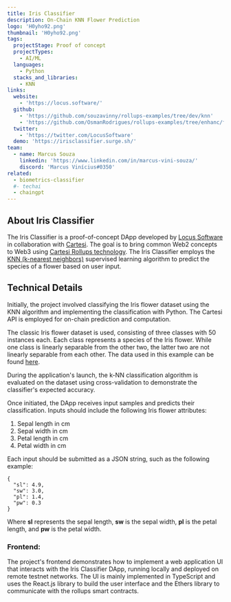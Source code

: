 ```yaml
---
title: Iris Classifier
description: On-Chain KNN Flower Prediction
logo: 'H0yho92.png'
thumbnail: 'H0yho92.png'
tags:
  projectStage: Proof of concept
  projectTypes:
    - AI/ML
  languages:
    - Python
  stacks_and_libraries:
    - KNN
links:
  website:
    - 'https://locus.software/'
  github:
    - 'https://github.com/souzavinny/rollups-examples/tree/dev/knn'
    - 'https://github.com/OsmanRodrigues/rollups-examples/tree/enhanc/frontend-notices-controller-refetch/frontend-knn'
  twitter:
    - 'https://twitter.com/LocusSoftware'
  demo: 'https://irisclassifier.surge.sh/'
team:
  - name: Marcus Souza
    linkedin: 'https://www.linkedin.com/in/marcus-vini-souza/'
    discord: 'Marcus Vinícius#0350'
related:
  - biometrics-classifier
  #- techai
  - chaingpt
---
```


## About Iris Classifier

The Iris Classifier is a proof-of-concept DApp developed by
[Locus Software](http://locus.software) in collaboration with
[Cartesi](https://cartesi.io/). The goal is to bring common Web2 concepts to
Web3 using
[Cartesi Rollups technology](https://docs.cartesi.io/cartesi-rollups/). The Iris
Classifier employs the
[KNN (k-nearest neighbors)](https://en.wikipedia.org/wiki/K-nearest_neighbors_algorithm)
supervised learning algorithm to predict the species of a flower based on user
input.

## Technical Details

Initially, the project involved classifying the Iris flower dataset using the
KNN algorithm and implementing the classification with Python. The Cartesi API
is employed for on-chain prediction and computation.

The classic Iris flower dataset is used, consisting of three classes with 50
instances each. Each class represents a species of the Iris flower. While one
class is linearly separable from the other two, the latter two are not linearly
separable from each other. The data used in this example can be found
[here](https://github.com/yourgithubusername/iris-dataset-link).

During the application's launch, the k-NN classification algorithm is evaluated
on the dataset using cross-validation to demonstrate the classifier's expected
accuracy.

Once initiated, the DApp receives input samples and predicts their
classification. Inputs should include the following Iris flower attributes:

1. Sepal length in cm
2. Sepal width in cm
3. Petal length in cm
4. Petal width in cm

Each input should be submitted as a JSON string, such as the following example:

```
{
  "sl": 4.9,
  "sw": 3.0,
  "pl": 1.4,
  "pw": 0.3
}
```

Where **sl** represents the sepal length, **sw** is the sepal width, **pl** is
the petal length, and **pw** is the petal width.

### Frontend:

The project's frontend demonstrates how to implement a web application UI that
interacts with the Iris Classifier DApp, running locally and deployed on remote
testnet networks. The UI is mainly implemented in TypeScript and uses the
React.js library to build the user interface and the Ethers library to
communicate with the rollups smart contracts.
